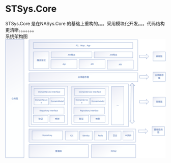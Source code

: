 # STSys.Core
STSys.Core 是在NASys.Core 的基础上重构的。。。采用模块化开发。。。代码结构更清晰。。。。。。。
</br>
系统架构图
</br>
![image](https://raw.githubusercontent.com/xxtkong/STSys.Core/master/images/%E6%8A%80%E6%9C%AF%E6%9E%B6%E6%9E%84%E5%9B%BE.png)
